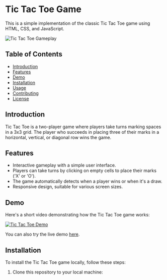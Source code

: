 # Tic Tac Toe Game

This is a simple implementation of the classic Tic Tac Toe game using HTML, CSS, and JavaScript.

![Tic Tac Toe Gameplay](images/tic_tac_toe_gameplay.png)

## Table of Contents

- [Introduction](#introduction)
- [Features](#features)
- [Demo](#demo)
- [Installation](#installation)
- [Usage](#usage)
- [Contributing](#contributing)
- [License](#license)

## Introduction

Tic Tac Toe is a two-player game where players take turns marking spaces in a 3x3 grid. The player who succeeds in placing three of their marks in a horizontal, vertical, or diagonal row wins the game.

## Features

- Interactive gameplay with a simple user interface.
- Players can take turns by clicking on empty cells to place their marks ('X' or 'O').
- The game automatically detects when a player wins or when it's a draw.
- Responsive design, suitable for various screen sizes.

## Demo

Here's a short video demonstrating how the Tic Tac Toe game works:

[![Tic Tac Toe Demo](images/tic_tac_toe_demo_thumbnail.png)](https://www.example.com)

You can also try the live demo [here](https://www.example.com).

## Installation

To install the Tic Tac Toe game locally, follow these steps:

1. Clone this repository to your local machine:


